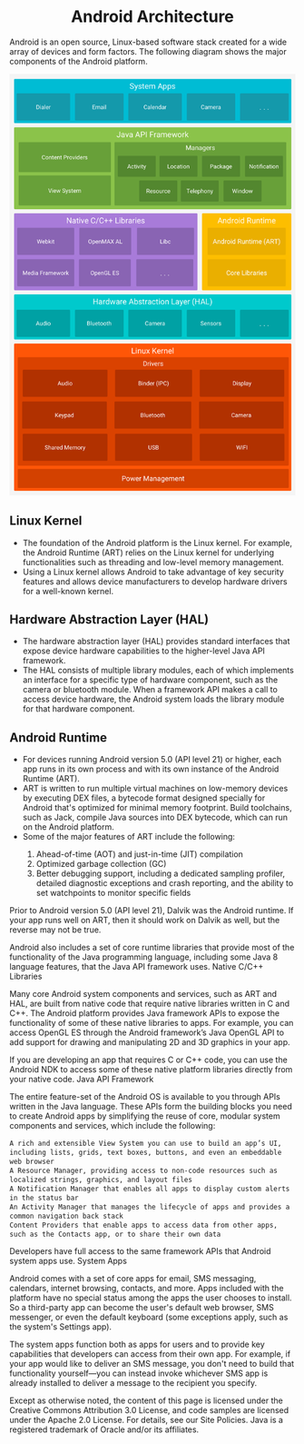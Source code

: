 <h1 align="center">Android Architecture</h1>
<p>Android is an open source, Linux-based software stack created for a wide array of devices and form factors. The following diagram shows the major components of the Android platform.</p>
<img src="img/android-stack_2x.png">
<h2>Linux Kernel</h2>
<ul>
  <li>The foundation of the Android platform is the Linux kernel. For example, the Android Runtime (ART) relies on the Linux kernel for underlying functionalities such as threading and low-level memory management.</li>
  <li>Using a Linux kernel allows Android to take advantage of key security features and allows device manufacturers to develop hardware drivers for a well-known kernel.</li>
</ul>
<h2>Hardware Abstraction Layer (HAL)</h2>
<ul>
  <li>The hardware abstraction layer (HAL) provides standard interfaces that expose device hardware capabilities to the higher-level Java API framework.</li>
  <li>
The HAL consists of multiple library modules, each of which implements an interface for a specific type of hardware component, such as the camera or bluetooth module. When a framework API makes a call to access device hardware, the Android system loads the library module for that hardware component.</li>
</ul>
<h2>Android Runtime</h2>
<ul>
  <li>For devices running Android version 5.0 (API level 21) or higher, each app runs in its own process and with its own instance of the Android Runtime (ART).</li>
  <li>ART is written to run multiple virtual machines on low-memory devices by executing DEX files, a bytecode format designed specially for Android that's optimized for minimal memory footprint. Build toolchains, such as Jack, compile Java sources into DEX bytecode, which can run on the Android platform.</li>
  <li>Some of the major features of ART include the following:</li>
<ol>
  <li>Ahead-of-time (AOT) and just-in-time (JIT) compilation</li>
  <li>Optimized garbage collection (GC)</li>
  <li>Better debugging support, including a dedicated sampling profiler, detailed diagnostic exceptions and crash reporting, and the ability to set watchpoints to monitor specific fields</li>
</ol>
</ul>
<!--Need Format-->
Prior to Android version 5.0 (API level 21), Dalvik was the Android runtime. If your app runs well on ART, then it should work on Dalvik as well, but the reverse may not be true.

Android also includes a set of core runtime libraries that provide most of the functionality of the Java programming language, including some Java 8 language features, that the Java API framework uses.
Native C/C++ Libraries

Many core Android system components and services, such as ART and HAL, are built from native code that require native libraries written in C and C++. The Android platform provides Java framework APIs to expose the functionality of some of these native libraries to apps. For example, you can access OpenGL ES through the Android framework’s Java OpenGL API to add support for drawing and manipulating 2D and 3D graphics in your app.

If you are developing an app that requires C or C++ code, you can use the Android NDK to access some of these native platform libraries directly from your native code.
Java API Framework

The entire feature-set of the Android OS is available to you through APIs written in the Java language. These APIs form the building blocks you need to create Android apps by simplifying the reuse of core, modular system components and services, which include the following:

    A rich and extensible View System you can use to build an app’s UI, including lists, grids, text boxes, buttons, and even an embeddable web browser
    A Resource Manager, providing access to non-code resources such as localized strings, graphics, and layout files
    A Notification Manager that enables all apps to display custom alerts in the status bar
    An Activity Manager that manages the lifecycle of apps and provides a common navigation back stack
    Content Providers that enable apps to access data from other apps, such as the Contacts app, or to share their own data

Developers have full access to the same framework APIs that Android system apps use.
System Apps

Android comes with a set of core apps for email, SMS messaging, calendars, internet browsing, contacts, and more. Apps included with the platform have no special status among the apps the user chooses to install. So a third-party app can become the user's default web browser, SMS messenger, or even the default keyboard (some exceptions apply, such as the system's Settings app).

The system apps function both as apps for users and to provide key capabilities that developers can access from their own app. For example, if your app would like to deliver an SMS message, you don't need to build that functionality yourself—you can instead invoke whichever SMS app is already installed to deliver a message to the recipient you specify.

Except as otherwise noted, the content of this page is licensed under the Creative Commons Attribution 3.0 License, and code samples are licensed under the Apache 2.0 License. For details, see our Site Policies. Java is a registered trademark of Oracle and/or its affiliates.
